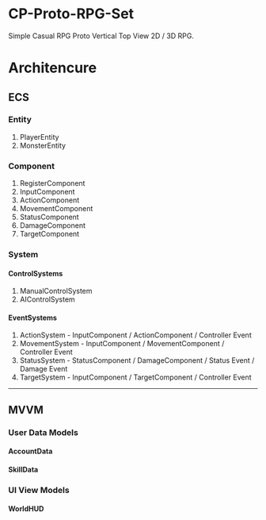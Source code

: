 # CP-Proto-RPG-Set

Simple Casual RPG Proto
Vertical Top View 2D / 3D RPG.




# Architencure
## ECS

### Entity

1. PlayerEntity
2. MonsterEntity

### Component

1. RegisterComponent
2. InputComponent
3. ActionComponent
4. MovementComponent
5. StatusComponent
6. DamageComponent
7. TargetComponent

### System

#### ControlSystems
1. ManualControlSystem
2. AIControlSystem

#### EventSystems 
1. ActionSystem   - InputComponent / ActionComponent / Controller Event
2. MovementSystem - InputComponent / MovementComponent / Controller Event
3. StatusSystem   - StatusComponent / DamageComponent / Status Event / Damage Event
4. TargetSystem   - InputComponent / TargetComponent / Controller Event

---
## MVVM

### User Data Models
#### AccountData
#### SkillData

### UI View Models
#### WorldHUD
